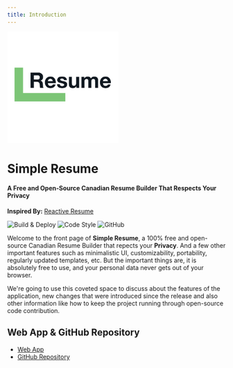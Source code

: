 ```yaml
---
title: Introduction
---
```


<img src="./images/logo.png" width="256px">

# Simple Resume

#### A Free and Open-Source Canadian Resume Builder That Respects Your Privacy

__Inspired By:__ [Reactive Resume](https://rxresu.me/)

![Build & Deploy](https://github.com/SHENG-X/simple-resume/workflows/Build%20&%20Deploy/badge.svg)
![Code Style](https://badgen.net/badge/code%20style/airbnb/ff5a5f?icon=airbnb)
![GitHub](https://img.shields.io/github/license/SHENG-X/simple-resume)

Welcome to the front page of **Simple Resume**, a 100% free and open-source Canadian Resume Builder that repects your **Privacy**. And a few other important features such as minimalistic UI, customizability, portability, regularly updated templates, etc. But the important things are, it is absolutely free to use, and your personal data never gets out of your browser.

We're going to use this coveted space to discuss about the features of the application, new changes that were introduced since the release and also other information like how to keep the project running through open-source code contribution.

## Web App & GitHub Repository

- [Web App ](https://simpleresume.ca/)
- [GitHub Repository ](https://github.com/SHENG-X/simple-resume)

